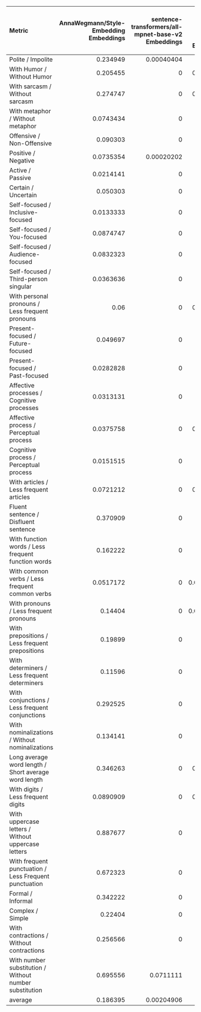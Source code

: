 | Metric                                                 |   AnnaWegmann/Style-Embedding Embeddings |   sentence-transformers/all-mpnet-base-v2 Embeddings |   google-bert/bert-base-uncased Embeddings |   google-bert/bert-base-cased Embeddings |   google-bert/bert-base-multilingual-cased Embeddings |   distilbert/distilbert-base-multilingual-cased Embeddings |   SynthSTEL/styledistance Embeddings |   SynthSTEL/styledistance_synthetic_only Embeddings |
|:-------------------------------------------------------|-----------------------------------------:|-----------------------------------------------------:|-------------------------------------------:|-----------------------------------------:|------------------------------------------------------:|-----------------------------------------------------------:|-------------------------------------:|----------------------------------------------------:|
| Polite / Impolite                                      |                                0.234949  |                                           0.00040404 |                                0.0294949   |                               0.0529293  |                                           0.00989899  |                                                 0.00585859 |                             0.979394 |                                            0.816162 |
| With Humor / Without Humor                             |                                0.205455  |                                           0          |                                0.00767677  |                               0.0292929  |                                           0.0325253   |                                                 0.0214141  |                             0.977778 |                                            0.830101 |
| With sarcasm / Without sarcasm                         |                                0.274747  |                                           0          |                                0.00141414  |                               0.00545455 |                                           0.0206061   |                                                 0.0206061  |                             0.959192 |                                            0.748889 |
| With metaphor / Without metaphor                       |                                0.0743434 |                                           0          |                                0           |                               0          |                                           0.00242424  |                                                 0.00141414 |                             0.969091 |                                            0.90202  |
| Offensive / Non-Offensive                              |                                0.090303  |                                           0          |                                0.0109091   |                               0.0113131  |                                           0.0169697   |                                                 0.0115152  |                             0.997778 |                                            0.830909 |
| Positive / Negative                                    |                                0.0735354 |                                           0.00020202 |                                0           |                               0.00020202 |                                           0.000808081 |                                                 0.00242424 |                             0.973535 |                                            0.774343 |
| Active / Passive                                       |                                0.0214141 |                                           0          |                                0           |                               0          |                                           0           |                                                 0          |                             0.970505 |                                            0.960202 |
| Certain / Uncertain                                    |                                0.050303  |                                           0          |                                0           |                               0          |                                           0           |                                                 0          |                             0.989091 |                                            0.91697  |
| Self-focused / Inclusive-focused                       |                                0.0133333 |                                           0          |                                0           |                               0          |                                           0           |                                                 0          |                             0.955556 |                                            0.859192 |
| Self-focused / You-focused                             |                                0.0874747 |                                           0          |                                0           |                               0          |                                           0           |                                                 0          |                             0.956364 |                                            0.745253 |
| Self-focused / Audience-focused                        |                                0.0832323 |                                           0          |                                0.0010101   |                               0.00040404 |                                           0.00606061  |                                                 0.0113131  |                             0.993939 |                                            0.966667 |
| Self-focused / Third-person singular                   |                                0.0363636 |                                           0          |                                0           |                               0          |                                           0           |                                                 0          |                             0.997374 |                                            0.68     |
| With personal pronouns / Less frequent pronouns        |                                0.06      |                                           0          |                                0.00141414  |                               0.00242424 |                                           0.00161616  |                                                 0.00585859 |                             0.987475 |                                            0.874747 |
| Present-focused / Future-focused                       |                                0.049697  |                                           0          |                                0           |                               0          |                                           0           |                                                 0          |                             0.917374 |                                            0.748283 |
| Present-focused / Past-focused                         |                                0.0282828 |                                           0          |                                0           |                               0          |                                           0           |                                                 0          |                             0.96     |                                            0.752727 |
| Affective processes / Cognitive processes              |                                0.0313131 |                                           0          |                                0           |                               0          |                                           0.000808081 |                                                 0.00646465 |                             0.99697  |                                            0.928687 |
| Affective process / Perceptual process                 |                                0.0375758 |                                           0          |                                0.00020202  |                               0          |                                           0           |                                                 0.00282828 |                             0.999394 |                                            0.992727 |
| Cognitive process / Perceptual process                 |                                0.0151515 |                                           0          |                                0           |                               0          |                                           0           |                                                 0.00020202 |                             0.995556 |                                            0.882626 |
| With articles / Less frequent articles                 |                                0.0721212 |                                           0          |                                0.00040404  |                               0.00020202 |                                           0           |                                                 0          |                             0.992727 |                                            0.965051 |
| Fluent sentence / Disfluent sentence                   |                                0.370909  |                                           0          |                                0           |                               0.00585859 |                                           0.000808081 |                                                 0          |                             0.765657 |                                            0.548687 |
| With function words / Less frequent function words     |                                0.162222  |                                           0          |                                0           |                               0          |                                           0           |                                                 0.00020202 |                             0.965253 |                                            0.902828 |
| With common verbs / Less frequent common verbs         |                                0.0517172 |                                           0          |                                0.000606061 |                               0.00020202 |                                           0.000606061 |                                                 0.00121212 |                             0.980202 |                                            0.776364 |
| With pronouns / Less frequent pronouns                 |                                0.14404   |                                           0          |                                0.000808081 |                               0.00727273 |                                           0.00989899  |                                                 0.0153535  |                             0.973535 |                                            0.873131 |
| With prepositions / Less frequent prepositions         |                                0.19899   |                                           0          |                                0           |                               0          |                                           0           |                                                 0.00020202 |                             0.964242 |                                            0.796364 |
| With determiners / Less frequent determiners           |                                0.11596   |                                           0          |                                0           |                               0          |                                           0           |                                                 0          |                             0.968485 |                                            0.930707 |
| With conjunctions / Less frequent conjunctions         |                                0.292525  |                                           0          |                                0           |                               0          |                                           0           |                                                 0          |                             0.986263 |                                            0.925253 |
| With nominalizations / Without nominalizations         |                                0.134141  |                                           0          |                                0           |                               0          |                                           0           |                                                 0          |                             0.963838 |                                            0.793333 |
| Long average word length / Short average word length   |                                0.346263  |                                           0          |                                0.00929293  |                               0.0462626  |                                           0.0240404   |                                                 0.030303   |                             0.992929 |                                            0.907071 |
| With digits / Less frequent digits                     |                                0.0890909 |                                           0          |                                0.00141414  |                               0.00020202 |                                           0.0010101   |                                                 0.00020202 |                             0.935354 |                                            0.809293 |
| With uppercase letters / Without uppercase letters     |                                0.887677  |                                           0          |                                0           |                               0          |                                           0           |                                                 0          |                             0.999596 |                                            1        |
| With frequent punctuation / Less Frequent punctuation  |                                0.672323  |                                           0          |                                0           |                               0          |                                           0.00020202  |                                                 0          |                             0.968889 |                                            0.841212 |
| Formal / Informal                                      |                                0.342222  |                                           0          |                                0.0117172   |                               0.0236364  |                                           0.0294949   |                                                 0.0206061  |                             0.982424 |                                            0.879394 |
| Complex / Simple                                       |                                0.22404   |                                           0          |                                0           |                               0          |                                           0           |                                                 0          |                             0.971313 |                                            0.824646 |
| With contractions / Without contractions               |                                0.256566  |                                           0          |                                0           |                               0          |                                           0           |                                                 0          |                             0.551313 |                                            0.337778 |
| With number substitution / Without number substitution |                                0.695556  |                                           0.0711111  |                                0.489091    |                               0.502626   |                                           0.308283    |                                                 0.380202   |                             0.938788 |                                            0.926667 |
| average                                                |                                0.186395  |                                           0.00204906 |                                0.0161558   |                               0.0196652  |                                           0.013316    |                                                 0.0153766  |                             0.956491 |                                            0.835665 |

